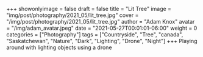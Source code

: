 +++
showonlyimage = false
draft = false
title = "Lit Tree"
image = "img/post/photography/2021_05/lit_tree.jpg"
cover = "/img/post/photography/2021_05/lit_tree.jpg"
author = "Adam Knox"
avatar = "/img/adam_avatar.jpeg"
date = "2021-05-27T00:01:01-06:00"
weight = 0
categories = ["Photography"]
tags = ["Countryside", "Tree", "canada", "Saskatchewan", "Nature", "Dark", "Lighting", "Drone", "Night"]
+++
Playing around with lighting objects using a drone